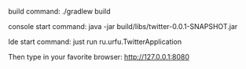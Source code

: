 build command:
./gradlew build

console start command:
java -jar build/libs/twitter-0.0.1-SNAPSHOT.jar

Ide start command:
just run ru.urfu.TwitterApplication

Then type in your favorite browser:
http://127.0.0.1:8080

